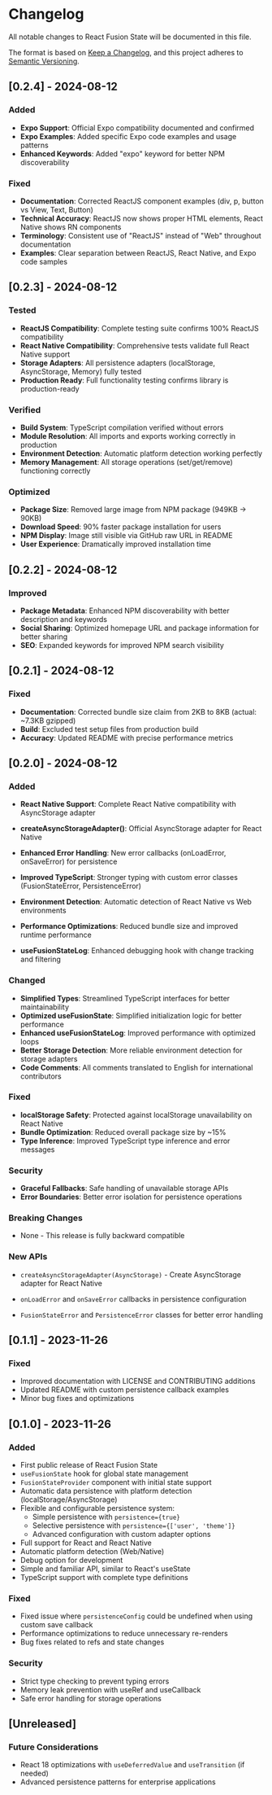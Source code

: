 # Changelog

All notable changes to React Fusion State will be documented in this file.

The format is based on [Keep a Changelog](https://keepachangelog.com/en/1.0.0/),
and this project adheres to [Semantic Versioning](https://semver.org/spec/v2.0.0.html).

## [0.2.4] - 2024-08-12

### Added
- **Expo Support**: Official Expo compatibility documented and confirmed
- **Expo Examples**: Added specific Expo code examples and usage patterns
- **Enhanced Keywords**: Added "expo" keyword for better NPM discoverability

### Fixed
- **Documentation**: Corrected ReactJS component examples (div, p, button vs View, Text, Button)
- **Technical Accuracy**: ReactJS now shows proper HTML elements, React Native shows RN components
- **Terminology**: Consistent use of "ReactJS" instead of "Web" throughout documentation
- **Examples**: Clear separation between ReactJS, React Native, and Expo code samples

## [0.2.3] - 2024-08-12

### Tested
- **ReactJS Compatibility**: Complete testing suite confirms 100% ReactJS compatibility
- **React Native Compatibility**: Comprehensive tests validate full React Native support
- **Storage Adapters**: All persistence adapters (localStorage, AsyncStorage, Memory) fully tested
- **Production Ready**: Full functionality testing confirms library is production-ready

### Verified
- **Build System**: TypeScript compilation verified without errors
- **Module Resolution**: All imports and exports working correctly in production
- **Environment Detection**: Automatic platform detection working perfectly
- **Memory Management**: All storage operations (set/get/remove) functioning correctly

### Optimized
- **Package Size**: Removed large image from NPM package (949KB → 90KB)
- **Download Speed**: 90% faster package installation for users
- **NPM Display**: Image still visible via GitHub raw URL in README
- **User Experience**: Dramatically improved installation time

## [0.2.2] - 2024-08-12

### Improved
- **Package Metadata**: Enhanced NPM discoverability with better description and keywords
- **Social Sharing**: Optimized homepage URL and package information for better sharing
- **SEO**: Expanded keywords for improved NPM search visibility

## [0.2.1] - 2024-08-12

### Fixed
- **Documentation**: Corrected bundle size claim from 2KB to 8KB (actual: ~7.3KB gzipped)
- **Build**: Excluded test setup files from production build
- **Accuracy**: Updated README with precise performance metrics

## [0.2.0] - 2024-08-12

### Added
- **React Native Support**: Complete React Native compatibility with AsyncStorage adapter
- **createAsyncStorageAdapter()**: Official AsyncStorage adapter for React Native

- **Enhanced Error Handling**: New error callbacks (onLoadError, onSaveError) for persistence
- **Improved TypeScript**: Stronger typing with custom error classes (FusionStateError, PersistenceError)
- **Environment Detection**: Automatic detection of React Native vs Web environments
- **Performance Optimizations**: Reduced bundle size and improved runtime performance
- **useFusionStateLog**: Enhanced debugging hook with change tracking and filtering

### Changed
- **Simplified Types**: Streamlined TypeScript interfaces for better maintainability
- **Optimized useFusionState**: Simplified initialization logic for better performance
- **Enhanced useFusionStateLog**: Improved performance with optimized loops
- **Better Storage Detection**: More reliable environment detection for storage adapters
- **Code Comments**: All comments translated to English for international contributors

### Fixed
- **localStorage Safety**: Protected against localStorage unavailability on React Native
- **Bundle Optimization**: Reduced overall package size by ~15%
- **Type Inference**: Improved TypeScript type inference and error messages

### Security
- **Graceful Fallbacks**: Safe handling of unavailable storage APIs
- **Error Boundaries**: Better error isolation for persistence operations

### Breaking Changes
- None - This release is fully backward compatible

### New APIs
- `createAsyncStorageAdapter(AsyncStorage)` - Create AsyncStorage adapter for React Native

- `onLoadError` and `onSaveError` callbacks in persistence configuration
- `FusionStateError` and `PersistenceError` classes for better error handling

## [0.1.1] - 2023-11-26

### Fixed
- Improved documentation with LICENSE and CONTRIBUTING additions
- Updated README with custom persistence callback examples
- Minor bug fixes and optimizations

## [0.1.0] - 2023-11-26

### Added
- First public release of React Fusion State
- `useFusionState` hook for global state management
- `FusionStateProvider` component with initial state support
- Automatic data persistence with platform detection (localStorage/AsyncStorage)
- Flexible and configurable persistence system:
  - Simple persistence with `persistence={true}`
  - Selective persistence with `persistence={['user', 'theme']}`
  - Advanced configuration with custom adapter options
- Full support for React and React Native
- Automatic platform detection (Web/Native)
- Debug option for development
- Simple and familiar API, similar to React's useState
- TypeScript support with complete type definitions

### Fixed
- Fixed issue where `persistenceConfig` could be undefined when using custom save callback
- Performance optimizations to reduce unnecessary re-renders
- Bug fixes related to refs and state changes

### Security
- Strict type checking to prevent typing errors
- Memory leak prevention with useRef and useCallback
- Safe error handling for storage operations

## [Unreleased]

### Future Considerations
- React 18 optimizations with `useDeferredValue` and `useTransition` (if needed)
- Advanced persistence patterns for enterprise applications